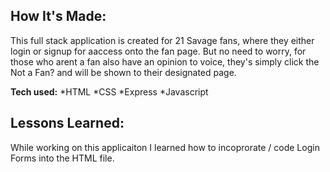 ## How It's Made:
This full stack application is created for 21 Savage fans, where they either login or signup for aaccess onto the fan page. But no need to worry, for those who arent a fan also have an opinion to voice, they's simply click the  Not a Fan? and will be shown to their designated page. 

**Tech used:** 
*HTML
*CSS
*Express
*Javascript 

## Lessons Learned:
While working on this applicaiton I learned how to incoprorate / code Login Forms into the HTML file. 

